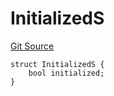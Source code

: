 # InitializedS
[Git Source](https://github.com/thrackle-io/tron/blob/35220e3468902ae927d760ed6963ae4507446c20/src/client/token/handler/diamond/RuleStorage.sol)


```solidity
struct InitializedS {
    bool initialized;
}
```

